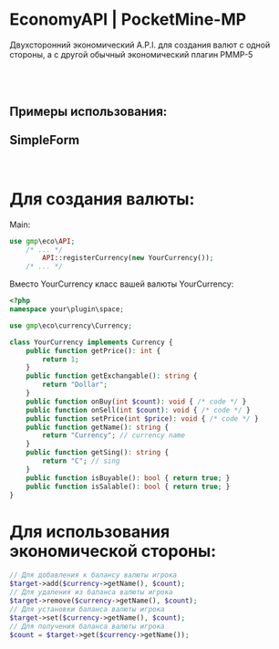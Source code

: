 # EconomyAPI | PocketMine-MP

Двухсторонний экономический A.P.I. для создания валют с одной стороны, а с другой обычный экономический плагин PMMP-5

<br/><br/>
Примеры использования:
<br/><br/>
SimpleForm
-----------------------------------
<br/>

# Для создания валюты:
Main:
```php
use gmp\eco\API;
	/* ... */
		API::registerCurrency(new YourCurrency());
	/* ... */
```
Вместо YourCurrency класс вашей валюты
YourCurrency:
```php
<?php
namespace your\plugin\space;

use gmp\eco\currency\Currency;

class YourCurrency implements Currency {
	public function getPrice(): int {
		return 1;
	}
	public function getExchangable(): string {
		return "Dollar";
	}
	public function onBuy(int $count): void { /* code */ }
	public function onSell(int $count): void { /* code */ }
	public function setPrice(int $price): void { /* code */ }
	public function getName(): string {
		return "Currency"; // currency name
	}
	public function getSing(): string {
		return "C"; // sing
	}
	public function isBuyable(): bool { return true; }
	public function isSalable(): bool { return true; }
}
```
# Для использования экономической стороны:
```php
// Для добавления к балансу валюты игрока
$target->add($currency->getName(), $count);
// Для удаления из баланса валюты игрока
$target->remove($currency->getName(), $count);
// Для установки баланса валюты игрока
$target->set($currency->getName(), $count);
// Для получения баланса валюты игрока
$count = $target->get($currency->getName());
```
